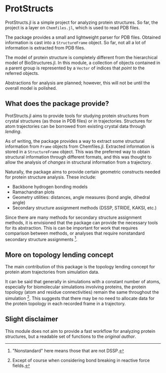 # ProtStructs

ProtStructs.jl is a simple project for analyzing protein structures. So far,
the project is a layer on `Chemfiles.jl`, which is used to read PDB files.

The package provides a small and lightweight parser for PDB files. Obtained
information is cast into a `StructureFrame` object. So far, not all a lot
of information is extracted from PDB files.

The model of protein structure is completely different from the hierarchical
model of BioStructures.jl. In this module, a collection of objects contained
in a parent group is represented by a `Vector` of indices that _point to_ the
referred objects.

Abstractions for analysis are planned; however, this will not be until the
overall model is polished.

## What does the package provide?

ProtStructs.jl aims to provide tools for studying protein structures from
crystal structures (as those in PDB files) or in trajectories. Structures for
atom trajectories can be borrowed from existing crystal data through _lending_.

As of writing, the package provides a way to extract some structural information
from `Frame` objects from Chemfiles.jl. Extracted information is stored in a
`StructureFrame` object. This was the preferred way to obtain structural information
through different formats, and this was thought to allow the analysis of _changes_
in structural information from a trajectory.

Naturally, the package aims to provide certain geometric constructs needed for
protein structure analysis. These include:
+ Backbone hydrogen bonding models
+ Ramachandran plots
+ Geometry utilities: distances, angle measures (bond angle, dihedral angle)
+ Secondary structure assignment methods (DSSP, STRIDE, KAKSI, etc.)

Since there are many methods for secondary structure assignment methods, it is
envisioned that the package can provide the necessary tools for its abstraction.
This is can be important for work that requires comparison between methods, or
analyses that require nonstandard secondary structure assignments [^1].

[^1]: "Nonstandard" here means those that are not DSSP.

## More on topology lending concept

The main contribution of this package is the topology lending concept for protein
atom trajectories from simulation data.

It can be said that generally in simulations with a constant number of atoms,
especially for biomolecular simulations involving proteins, the protein topology
(atom and residue connectivities) remain the same throughout the simulation [^2].
This suggests that there may be no need to allocate data for the protein topology
in each recorded frame in a trajectory.

[^2]: Except of course when considering bond breaking in reactive force fields.

## Slight disclaimer

This module does not aim to provide a fast workflow for analyzing protein
structures, but a readable set of functions to the _original author_.

